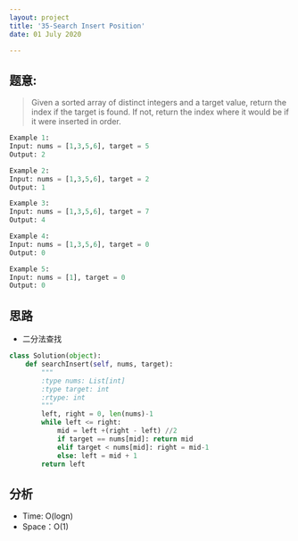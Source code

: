 ```yaml
---
layout: project
title: '35-Search Insert Position'
date: 01 July 2020

---
```

## 题意: 
>Given a sorted array of distinct integers and a target value, return the index if the target is found. If not, return the index where it would be if it were inserted in order.

~~~python
Example 1:
Input: nums = [1,3,5,6], target = 5
Output: 2

Example 2:
Input: nums = [1,3,5,6], target = 2
Output: 1

Example 3:
Input: nums = [1,3,5,6], target = 7
Output: 4

Example 4:
Input: nums = [1,3,5,6], target = 0
Output: 0

Example 5:
Input: nums = [1], target = 0
Output: 0
~~~


## 思路
- 二分法查找

~~~python
class Solution(object):
    def searchInsert(self, nums, target):
        """
        :type nums: List[int]
        :type target: int
        :rtype: int
        """
        left, right = 0, len(nums)-1
        while left <= right:
            mid = left +(right - left) //2
            if target == nums[mid]: return mid
            elif target < nums[mid]: right = mid-1
            else: left = mid + 1
        return left
~~~

## 分析
- Time: O(logn)
- Space：O(1)
